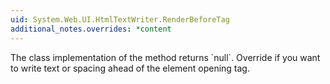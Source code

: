 ```yaml
---
uid: System.Web.UI.HtmlTextWriter.RenderBeforeTag
additional_notes.overrides: *content
---
```


<p>The <xref href="System.Web.UI.HtmlTextWriter"></xref> class implementation of the <xref href="System.Web.UI.HtmlTextWriter.RenderBeforeTag"></xref> method returns `null`. Override <xref href="System.Web.UI.HtmlTextWriter.RenderBeforeTag"></xref> if you want to write text or spacing ahead of the element opening tag.</p>


